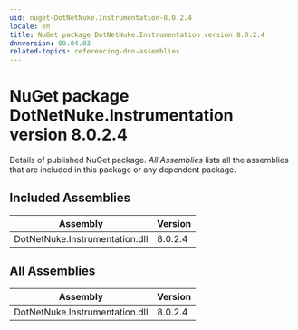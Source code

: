```yaml
---
uid: nuget-DotNetNuke.Instrumentation-8.0.2.4
locale: en
title: NuGet package DotNetNuke.Instrumentation version 8.0.2.4
dnnversion: 09.04.03
related-topics: referencing-dnn-assemblies
---
```


# NuGet package DotNetNuke.Instrumentation version 8.0.2.4
Details of published NuGet package.
*All Assemblies* lists all the assemblies that are included in this package or any dependent package.

## Included Assemblies

|Assembly|Version|
|---|---|
|DotNetNuke.Instrumentation.dll|8.0.2.4|

## All Assemblies

|Assembly|Version|
|---|---|
|DotNetNuke.Instrumentation.dll|8.0.2.4|

